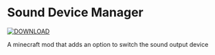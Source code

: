 # Sound Device Manager

[![DOWNLOAD](http://cf.way2muchnoise.eu/full_306555_downloads%20on%20CurseForge.svg)](https://minecraft.curseforge.com/projects/more-sound-config)

A minecraft mod that adds an option to switch the sound output device
